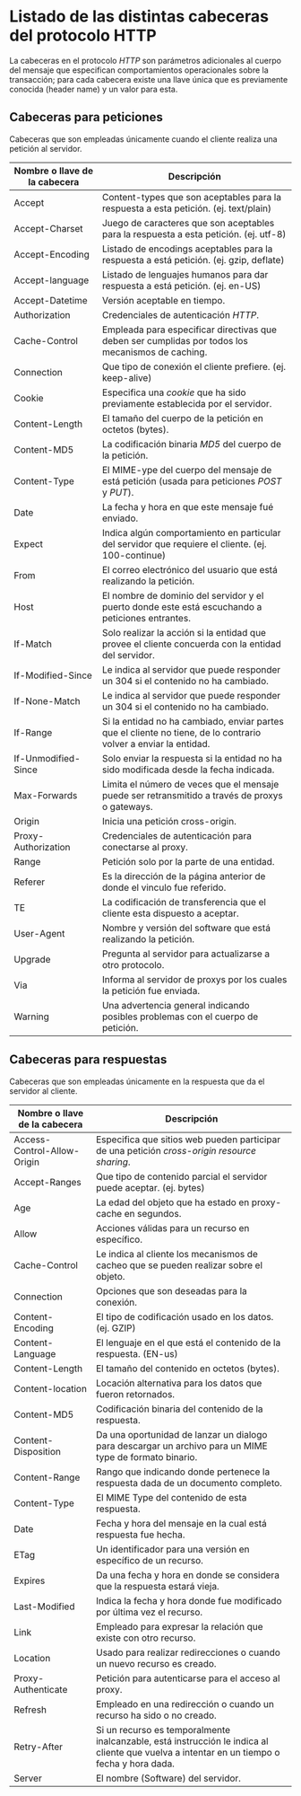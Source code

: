 Listado de las distintas cabeceras del protocolo HTTP
=====================================================

La cabeceras en el protocolo *HTTP* son parámetros adicionales al cuerpo del mensaje que especifican comportamientos operacionales sobre la transacción; para cada cabecera existe una llave única que es previamente conocida (header name) y un valor para esta.

Cabeceras para peticiones
-------------------------

Cabeceras que son empleadas únicamente cuando el cliente realiza una petición al servidor.

| Nombre o llave de la cabecera | Descripción                                                                                                 |
| ----------------------------- | ----------------------------------------------------------------------------------------------------------- |
| Accept                        | Content-types que son aceptables para la respuesta a esta petición. (ej. text/plain)                        |
| Accept-Charset                | Juego de caracteres que son aceptables para la respuesta a esta petición. (ej. utf-8)                       |
| Accept-Encoding               | Listado de encodings aceptables para la respuesta a está petición. (ej. gzip, deflate)                      |
| Accept-language               | Listado de lenguajes humanos para dar respuesta a está petición. (ej. en-US)                                |
| Accept-Datetime               | Versión aceptable en tiempo.                                                                                |
| Authorization                 | Credenciales de autenticación *HTTP*.                                                                       |
| Cache-Control                 | Empleada para especificar directivas que deben ser cumplidas por todos los mecanismos de caching.           |
| Connection                    | Que tipo de conexión el cliente prefiere. (ej. keep-alive)                                                  |
| Cookie                        | Especifica una *cookie* que ha sido previamente establecida por el servidor.                                |
| Content-Length                | El tamaño del cuerpo de la petición en octetos (bytes).                                                     |
| Content-MD5                   | La codificación binaria *MD5* del cuerpo de la petición.                                                    |
| Content-Type                  | El MIME-ype del cuerpo del mensaje de está petición (usada para peticiones *POST* y *PUT*).                 |
| Date                          | La fecha y hora en que este mensaje fué enviado.                                                          |
| Expect                        | Indica algún comportamiento en particular del servidor que requiere el cliente. (ej. 100-continue)          |
| From                          | El correo electrónico del usuario que está realizando la petición.                                          |
| Host                          | El nombre de dominio del servidor y el puerto donde este está escuchando a peticiones entrantes.            |
| If-Match                      | Solo realizar la acción si la entidad que provee el cliente concuerda con la entidad del servidor.          |
| If-Modified-Since             | Le indica al servidor que puede responder un 304 si el contenido no ha cambiado.                            |
| If-None-Match                 | Le indica al servidor que puede responder un 304 si el contenido no ha cambiado.                            |
| If-Range                      | Si la entidad no ha cambiado, enviar partes que el cliente no tiene, de lo contrario volver a enviar la entidad. |
| If-Unmodified-Since           | Solo enviar la respuesta si la entidad no ha sido modificada desde la fecha indicada.                       |
| Max-Forwards                  | Limita el número de veces que el mensaje puede ser retransmitido a través de proxys o gateways.             |
| Origin                        | Inicia una petición cross-origin.                                                                           |
| Proxy-Authorization           | Credenciales de autenticación para conectarse al proxy.                                                     |
| Range                         | Petición solo por la parte de una entidad.                                                                  |
| Referer                       | Es la dirección de la página anterior de donde el vinculo fue referido.                                     |
| TE                            | La codificación de transferencia que el cliente esta dispuesto a aceptar.                                   |
| User-Agent                    | Nombre y versión del software que está realizando la petición.                                              |
| Upgrade                       | Pregunta al servidor para actualizarse a otro protocolo.                                                    |
| Via                           | Informa al servidor de proxys por los cuales la petición fue enviada.                                       |
| Warning                       | Una advertencia general indicando posibles problemas con el cuerpo de petición.                             |

Cabeceras para respuestas
-------------------------

Cabeceras que son empleadas únicamente en la respuesta que da el servidor al cliente.

| Nombre o llave de la cabecera | Descripción                                                                                                 |
| ----------------------------- | ----------------------------------------------------------------------------------------------------------- |
| Access-Control-Allow-Origin   | Especifica que sitios web pueden participar de una petición *cross-origin resource sharing*.                |
| Accept-Ranges                 | Que tipo de contenido parcial el servidor puede aceptar. (ej. bytes)                                        |
| Age                           | La edad del objeto que ha estado en proxy-cache en segundos.                                                |
| Allow                         | Acciones válidas para un recurso en específico.                                                             |
| Cache-Control                 | Le indica al cliente los mecanismos de cacheo que se pueden realizar sobre el objeto.                       |
| Connection                    | Opciones que son deseadas para la conexión.                                                                 |
| Content-Encoding              | El tipo de codificación usado en los datos. (ej. GZIP)                                                      |
| Content-Language              | El lenguaje en el que está el contenido de la respuesta. (EN-us)                                            |
| Content-Length                | El tamaño del contenido en octetos (bytes).                                                                 |
| Content-location              | Locación alternativa para los datos que fueron retornados.                                                  |
| Content-MD5                   | Codificación binaria del contenido de la respuesta.                                                         |
| Content-Disposition           | Da una oportunidad de lanzar un dialogo para descargar un archivo para un MIME type de formato binario.     |
| Content-Range                 | Rango que indicando donde pertenece la respuesta dada de un documento completo.                             |
| Content-Type                  | El MIME Type del contenido de esta respuesta.                                                               |
| Date                          | Fecha y hora del mensaje en la cual está respuesta fue hecha.                                               |
| ETag                          | Un identificador para una versión en específico de un recurso.                                              |
| Expires                       | Da una fecha y hora en donde se considera que la respuesta estará vieja.                                    |
| Last-Modified                 | Indica la fecha y hora donde fue modificado por última vez el recurso.                                      |
| Link                          | Empleado para expresar la relación que existe con otro recurso.                                             |
| Location                      | Usado para realizar redirecciones o cuando un nuevo recurso es creado.                                      |
| Proxy-Authenticate            | Petición para autenticarse para el acceso al proxy.                                                         |
| Refresh                       | Empleado en una redirección o cuando un recurso ha sido o no creado.                                        |
| Retry-After                   | Si un recurso es temporalmente inalcanzable, está instrucción le indica al cliente que vuelva a intentar en un tiempo o fecha y hora dada. |
| Server                        | El nombre (Software) del servidor.                                                                          |